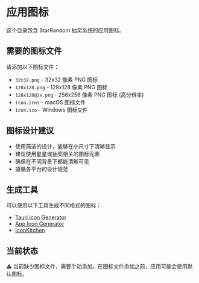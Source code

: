 # 应用图标

这个目录包含 StarRandom 抽奖系统的应用图标。

## 需要的图标文件

请添加以下图标文件：

- `32x32.png` - 32x32 像素 PNG 图标
- `128x128.png` - 128x128 像素 PNG 图标  
- `128x128@2x.png` - 256x256 像素 PNG 图标 (高分辨率)
- `icon.icns` - macOS 图标文件
- `icon.ico` - Windows 图标文件

## 图标设计建议

- 使用简洁的设计，能够在小尺寸下清晰显示
- 建议使用星星或抽奖相关的图标元素
- 确保在不同背景下都能清晰可见
- 遵循各平台的设计规范

## 生成工具

可以使用以下工具生成不同格式的图标：

- [Tauri Icon Generator](https://tauri.app/v1/guides/features/icons/)
- [App Icon Generator](https://appicon.co/)
- [IconKitchen](https://icon.kitchen/)

## 当前状态

⚠️ 当前缺少图标文件，需要手动添加。在图标文件添加之前，应用可能会使用默认图标。 